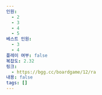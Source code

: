 ```yaml
---
인원:
  - 2
  - 3
  - 4
  - 5
베스트 인원:
  - 3
  - 4
플레이 여부: false
복잡도: 2.32
링크:
  - https://bgg.cc/boardgame/12/ra
내용: false
tags: []
---
```

